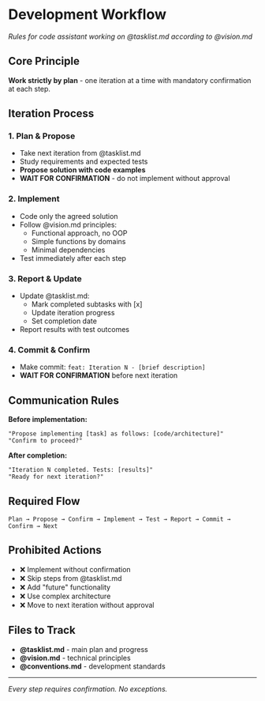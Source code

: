 # Development Workflow

*Rules for code assistant working on @tasklist.md according to @vision.md*

## Core Principle

**Work strictly by plan** - one iteration at a time with mandatory confirmation at each step.

## Iteration Process

### 1. Plan & Propose
- Take next iteration from @tasklist.md
- Study requirements and expected tests
- **Propose solution with code examples**
- **WAIT FOR CONFIRMATION** - do not implement without approval

### 2. Implement
- Code only the agreed solution
- Follow @vision.md principles:
  - Functional approach, no OOP
  - Simple functions by domains
  - Minimal dependencies
- Test immediately after each step

### 3. Report & Update
- Update @tasklist.md:
  - Mark completed subtasks with [x]
  - Update iteration progress
  - Set completion date
- Report results with test outcomes

### 4. Commit & Confirm
- Make commit: `feat: Iteration N - [brief description]`
- **WAIT FOR CONFIRMATION** before next iteration

## Communication Rules

**Before implementation:**
```
"Propose implementing [task] as follows: [code/architecture]"
"Confirm to proceed?"
```

**After completion:**
```
"Iteration N completed. Tests: [results]"  
"Ready for next iteration?"
```

## Required Flow

```
Plan → Propose → Confirm → Implement → Test → Report → Commit → Confirm → Next
```

## Prohibited Actions

- ❌ Implement without confirmation
- ❌ Skip steps from @tasklist.md  
- ❌ Add "future" functionality
- ❌ Use complex architecture
- ❌ Move to next iteration without approval

## Files to Track

- **@tasklist.md** - main plan and progress
- **@vision.md** - technical principles
- **@conventions.md** - development standards

---

*Every step requires confirmation. No exceptions.*